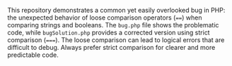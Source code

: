 This repository demonstrates a common yet easily overlooked bug in PHP: the unexpected behavior of loose comparison operators (`==`) when comparing strings and booleans. The `bug.php` file shows the problematic code, while `bugSolution.php` provides a corrected version using strict comparison (`===`).  The loose comparison can lead to logical errors that are difficult to debug.  Always prefer strict comparison for clearer and more predictable code.
